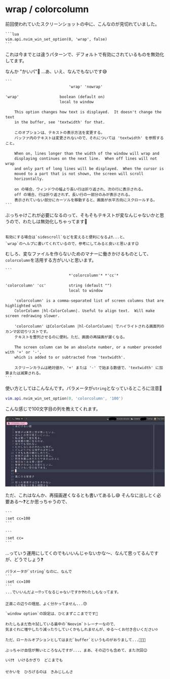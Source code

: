 # wrap / colorcolumn

前回使われていたスクリーンショットの中に、こんなのが見切れていました。

~~~admonish example title="options.lua"
```lua
vim.api.nvim_win_set_option(0, 'wrap', false)
```
~~~

これは今までとは違うパターンで、デフォルトで有効にされているものを無効化してます。

なんか "かいパ"🙊 ...あ、いえ、なんでもないです😅

~~~admonish info title=":h wrap"
```
    					    'wrap' 'nowrap'

'wrap'                  boolean (default on)
                        local to window

	This option changes how text is displayed.  It doesn't change the text
	in the buffer, see 'textwidth' for that.

    このオプションは、テキストの表示方法を変更する。
    バッファ内のテキストは変更されないので、それについては 'textwidth' を参照すること。

	When on, lines longer than the width of the window will wrap and
	displaying continues on the next line.  When off lines will not wrap
	and only part of long lines will be displayed.  When the cursor is
	moved to a part that is not shown, the screen will scroll
	horizontally.

    on の場合、ウィンドウの幅より長い行は折り返され、次の行に表示される。
    off の場合、行は折り返されず、長い行の一部分のみが表示される。
    表示されていない部分にカーソルを移動すると、画面が水平方向にスクロールする。
```
~~~

ぶっちゃけこれが必要になるのって、そもそもテキストが変なんじゃないかと思うので、わたしは無効化しちゃってます🙈

```admonish note

有効にする場合は`sidescroll`などを変えると便利になるよ❗...と、
`wrap`のヘルプに書いてくれているので、参考にしてみると良いと思います😉
```

むしろ、変なファイルを作らないためのマナーに働きかけるものとして、`colorcolumn`を活用する方がいいと思います。

~~~admonish info title=":h wrap"
```
						    *'colorcolumn'* *'cc'*

'colorcolumn' 'cc'          string (default "")
                            local to window

    'colorcolumn' is a comma-separated list of screen columns that are highlighted with
    ColorColumn |hl-ColorColumn|. Useful to align text.  Will make screen redrawing slower.

    'colorcolumn' はColorColumn |hl-ColorColumn| でハイライトされる画面列のカンマ区切りリストです。
    テキストを整列させるのに便利。ただ、画面の再描画が遅くなる。

    The screen column can be an absolute number, or a number preceded with '+' or '-',
    which is added to or subtracted from 'textwidth'. 

    スクリーンカラムは絶対値か、'+' または '-' で始まる数値で、'textwidth' に加算または減算される。
```
~~~

使い方としてはこんなんです。パラメータが`string`となっているところに注意🤫

```lua
vim.api.nvim_win_set_option(0, 'colorcolumn', '100')
```

こんな感じで100文字目の列を教えてくれます。

![colorcolumn.png](img/colorcolumn.png)

ただ、これはなんか、再描画遅くなるとも書いてあるし😅 そんなに出しとく必要ある〜❓とか思っちゃうので、
~~~admonish quote title="有効化(100文字目にハイライト)"
```
:set cc=100
```
~~~

~~~admonish quote title="無効化"
```
:set cc=
```
~~~

...っていう運用にしてくのでもいいんじゃないかな〜、なんて思ってるんですが、どうでしょう❓

~~~admonish note
パラメータが`string`なのに、なんで
```
:set cc=100
```
...でいいんだよー⁉️ってなるじゃないですか❓わたしもなってます。

正直この辺りの理屈、よく分かってません...😓
~~~

```admonish success
`window option`の設定は、ひとまずここまでです🤗

わたしもまだ色々試している最中の`Neovim`トレーナーなので、
気まぐれに増やしたり減ったりしていくかもしれませんが、ゆる〜くお付き合いください☺️

ただ、ローカルオプションとしてはまだ`buffer`というものがおりまして...🐃🐃🐃

ぶっちゃけ自信が無いところなんですが...、まあ、その辺りも含めて、また次回😉
```

```admonish success title=""
いけ❗　いけるかぎり　どこまでも

せかいを　ひろげるのは　きみじしんさ
```

